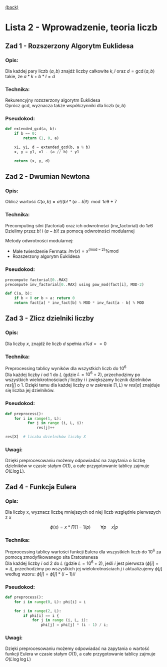 [(back)](../)

# Lista 2 - Wprowadzenie, teoria liczb
## Zad 1 - Rozszerzony Algorytm Euklidesa
### Opis:
Dla każdej pary liczb $(a, b)$ znajdź liczby całkowite $k, l$ oraz $d = \gcd(a, b)$ takie, że $a * k + b * l = d$

### Technika:
Rekurencyjny rozszerzony algorytm Euklidesa  
Oprócz gcd, wyznacza także współczynniki dla liczb $(a, b)$



### Pseudokod:
```py
def extended_gcd(a, b):
    if b == 0:
        return (1, 0, a)

    x1, y1, d = extended_gcd(b, a % b)
    x, y = y1, x1 - (a // b) * y1

    return (x, y, d)
```


## Zad 2 - Dwumian Newtona 
### Opis:
Oblicz wartość $C(a, b) = a! / (b! * (a - b)!) \mod 1e9+7$

### Technika:
Precomputing silni (factorial) oraz ich odwrotności (inv_factorial) do $1e6$  
Dzielimy przez $b!$ i $(a−b)!$ za pomocą odwrotności modularnej  

Metody odwrotności modularnej:
- Małe twierdzenie Fermata: $inv(x) = x^{(\text{mod}-2)} \% \text{mod}$
- Rozszerzony algorytm Euklidesa

### Pseudokod:

```py
precompute factorial[0..MAX]
precompute inv_factorial[0..MAX] using pow_mod(fact[i], MOD-2)

def C(a, b):
    if b < 0 or b > a: return 0
    return fact[a] * inv_fact[b] % MOD * inv_fact[a - b] % MOD
```


## Zad 3 - Zlicz dzielniki liczby
### Opis:
Dla liczby $x$, znajdź ile liczb $d$ spełnia $x \% d == 0$

### Technika:
Preprocessing tablicy wyników dla wszystkich liczb do $10^6$  
Dla każdej liczby $i$ od 1 do $L$ (gdzie $L = 10^6+2$), przechodzimy po wszystkich wielokrotnościach $j$ liczby $i$ i zwiększamy licznik dzielników $res[j]$ o 1. Dzięki temu dla każdej liczby $a$ w zakresie $[1, L)$ w $res[a]$ znajduje się liczba jej dzielników.

### Pseudokod:

```py
def preprocess():
    for i in range(1, L):
          for j in range (i, L, i):
              res[j]++

res[X]  # liczba dzielników liczby X
```

### Uwagi:
Dzięki preprocesowaniu możemy odpowiadać na zapytania o liczbę dzielników w czasie stałym $O(1)$, a całe przygotowanie tablicy zajmuje $O(L \log L)$.



## Zad 4 - Funkcja Eulera
### Opis:
Dla liczby x, wyznacz liczbę mniejszych od niej liczb względnie pierwszych z x  

$$\phi(x) = x * \Pi (1 - 1/p) \qquad \forall p \quad x | p$$


### Technika:
Preprocessing tablicy wartości funkcji Eulera dla wszystkich liczb do $10^6$ za pomocą zmodyfikowanego sita Eratostenesa  
Dla każdej liczby $i$ od 2 do $L$ (gdzie $L = 10^6+2$), jeśli $i$ jest pierwsza ($\phi[i] == i$), przechodzimy po wszystkich jej wielokrotnościach $j$ i aktualizujemy $\phi[j]$ według wzoru: $\phi[j] = \phi[j] * (i-1) / i$  

### Pseudokod:

```py
def preprocess():
    for i in range(0, L): phi[i] = i

    for i in range(2, L):
        if phi[i] == i {
            for j in range (i, L, i):
                phi[j] = phi[j] * (i - 1) / i;
```

### Uwagi:
Dzięki preprocesowaniu możemy odpowiadać na zapytania o wartość funkcji Eulera w czasie stałym $O(1)$, a całe przygotowanie tablicy zajmuje $O(L \log \log L)$  



